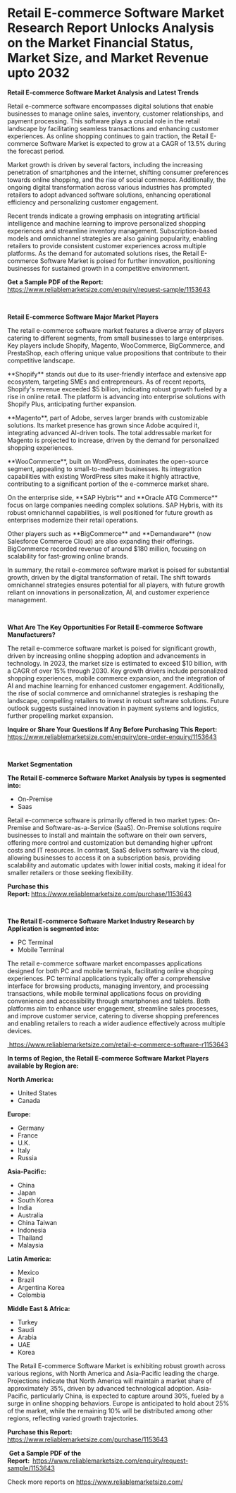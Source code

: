 <p><h1>Retail E-commerce Software Market Research Report Unlocks Analysis on the Market Financial Status, Market Size, and Market Revenue upto 2032</h1></p><p><strong>Retail E-commerce Software Market Analysis and Latest Trends</strong></p>
<p><p>Retail e-commerce software encompasses digital solutions that enable businesses to manage online sales, inventory, customer relationships, and payment processing. This software plays a crucial role in the retail landscape by facilitating seamless transactions and enhancing customer experiences. As online shopping continues to gain traction, the Retail E-commerce Software Market is expected to grow at a CAGR of 13.5% during the forecast period.</p><p>Market growth is driven by several factors, including the increasing penetration of smartphones and the internet, shifting consumer preferences towards online shopping, and the rise of social commerce. Additionally, the ongoing digital transformation across various industries has prompted retailers to adopt advanced software solutions, enhancing operational efficiency and personalizing customer engagement. </p><p>Recent trends indicate a growing emphasis on integrating artificial intelligence and machine learning to improve personalized shopping experiences and streamline inventory management. Subscription-based models and omnichannel strategies are also gaining popularity, enabling retailers to provide consistent customer experiences across multiple platforms. As the demand for automated solutions rises, the Retail E-commerce Software Market is poised for further innovation, positioning businesses for sustained growth in a competitive environment.</p></p>
<p><strong>Get a Sample PDF of the Report:&nbsp;</strong> <a href="https://www.reliablemarketsize.com/enquiry/request-sample/1153643?utm_campaign=2821&utm_medium=2&utm_source=Github&utm_content=ia&utm_term=09032025&utm_id=retail-e-commerce-software">https://www.reliablemarketsize.com/enquiry/request-sample/1153643</a></p>
<p>&nbsp;</p>
<p><strong>Retail E-commerce Software Major Market Players</strong></p>
<p><p>The retail e-commerce software market features a diverse array of players catering to different segments, from small businesses to large enterprises. Key players include Shopify, Magento, WooCommerce, BigCommerce, and PrestaShop, each offering unique value propositions that contribute to their competitive landscape.</p><p>**Shopify** stands out due to its user-friendly interface and extensive app ecosystem, targeting SMEs and entrepreneurs. As of recent reports, Shopify's revenue exceeded $5 billion, indicating robust growth fueled by a rise in online retail. The platform is advancing into enterprise solutions with Shopify Plus, anticipating further expansion.</p><p>**Magento**, part of Adobe, serves larger brands with customizable solutions. Its market presence has grown since Adobe acquired it, integrating advanced AI-driven tools. The total addressable market for Magento is projected to increase, driven by the demand for personalized shopping experiences.</p><p>**WooCommerce**, built on WordPress, dominates the open-source segment, appealing to small-to-medium businesses. Its integration capabilities with existing WordPress sites make it highly attractive, contributing to a significant portion of the e-commerce market share.</p><p>On the enterprise side, **SAP Hybris** and **Oracle ATG Commerce** focus on large companies needing complex solutions. SAP Hybris, with its robust omnichannel capabilities, is well positioned for future growth as enterprises modernize their retail operations.</p><p>Other players such as **BigCommerce** and **Demandware** (now Salesforce Commerce Cloud) are also expanding their offerings. BigCommerce recorded revenue of around $180 million, focusing on scalability for fast-growing online brands.</p><p>In summary, the retail e-commerce software market is poised for substantial growth, driven by the digital transformation of retail. The shift towards omnichannel strategies ensures potential for all players, with future growth reliant on innovations in personalization, AI, and customer experience management.</p></p>
<p>&nbsp;</p>
<p><strong>What Are The Key Opportunities For Retail E-commerce Software Manufacturers?</strong></p>
<p><p>The retail e-commerce software market is poised for significant growth, driven by increasing online shopping adoption and advancements in technology. In 2023, the market size is estimated to exceed $10 billion, with a CAGR of over 15% through 2030. Key growth drivers include personalized shopping experiences, mobile commerce expansion, and the integration of AI and machine learning for enhanced customer engagement. Additionally, the rise of social commerce and omnichannel strategies is reshaping the landscape, compelling retailers to invest in robust software solutions. Future outlook suggests sustained innovation in payment systems and logistics, further propelling market expansion.</p></p>
<p><strong>Inquire or Share Your Questions If Any Before Purchasing This Report:</strong> <a href="https://www.reliablemarketsize.com/enquiry/pre-order-enquiry/1153643?utm_campaign=2821&utm_medium=2&utm_source=Github&utm_content=ia&utm_term=09032025&utm_id=retail-e-commerce-software">https://www.reliablemarketsize.com/enquiry/pre-order-enquiry/1153643</a></p>
<p>&nbsp;</p>
<p><strong>Market Segmentation</strong></p>
<p><strong>The Retail E-commerce Software Market Analysis by types is segmented into:</strong></p>
<p><ul><li>On-Premise</li><li>Saas</li></ul></p>
<p><p>Retail e-commerce software is primarily offered in two market types: On-Premise and Software-as-a-Service (SaaS). On-Premise solutions require businesses to install and maintain the software on their own servers, offering more control and customization but demanding higher upfront costs and IT resources. In contrast, SaaS delivers software via the cloud, allowing businesses to access it on a subscription basis, providing scalability and automatic updates with lower initial costs, making it ideal for smaller retailers or those seeking flexibility.</p></p>
<p><strong>Purchase this Report:&nbsp;</strong><a href="https://www.reliablemarketsize.com/purchase/1153643?utm_campaign=2821&utm_medium=2&utm_source=Github&utm_content=ia&utm_term=09032025&utm_id=retail-e-commerce-software">https://www.reliablemarketsize.com/purchase/1153643</a></p>
<p>&nbsp;</p>
<p><strong>The Retail E-commerce Software Market Industry Research by Application is segmented into:</strong></p>
<p><ul><li>PC Terminal</li><li>Mobile Terminal</li></ul></p>
<p><p>The retail e-commerce software market encompasses applications designed for both PC and mobile terminals, facilitating online shopping experiences. PC terminal applications typically offer a comprehensive interface for browsing products, managing inventory, and processing transactions, while mobile terminal applications focus on providing convenience and accessibility through smartphones and tablets. Both platforms aim to enhance user engagement, streamline sales processes, and improve customer service, catering to diverse shopping preferences and enabling retailers to reach a wider audience effectively across multiple devices.</p></p>
<p><a href="https://www.reliablemarketsize.com/retail-e-commerce-software-r1153643?utm_campaign=2821&utm_medium=2&utm_source=Github&utm_content=ia&utm_term=09032025&utm_id=retail-e-commerce-software">&nbsp;https://www.reliablemarketsize.com/retail-e-commerce-software-r1153643</a></p>
<p><strong>In terms of Region, the Retail E-commerce Software Market Players available by Region are:</strong></p>
<p>
    <p> <strong> North America: </strong>
        <ul>
            <li>United States</li>
            <li>Canada</li>
        </ul>
        </p> 
    <p> <strong> Europe: </strong>
        <ul>
            <li>Germany</li>
            <li>France</li>
            <li>U.K.</li>
            <li>Italy</li>
            <li>Russia</li>
        </ul>
        </p> 
    <p> <strong> Asia-Pacific: </strong>
        <ul>
            <li>China</li>
            <li>Japan</li>
            <li>South Korea</li>
            <li>India</li>
            <li>Australia</li>
            <li>China Taiwan</li>
            <li>Indonesia</li>
            <li>Thailand</li>
            <li>Malaysia</li>
        </ul>
        </p> 
    <p> <strong> Latin America: </strong>
        <ul>
            <li>Mexico</li>
            <li>Brazil</li>
            <li>Argentina Korea</li>
            <li>Colombia</li>
        </ul>
        </p> 
    <p> <strong> Middle East & Africa: </strong>
        <ul>
            <li>Turkey</li>
            <li>Saudi</li>
            <li>Arabia</li>
            <li>UAE</li>
            <li>Korea</li>
        </ul>
    </p>
    </p>
<p><p>The Retail E-commerce Software Market is exhibiting robust growth across various regions, with North America and Asia-Pacific leading the charge. Projections indicate that North America will maintain a market share of approximately 35%, driven by advanced technological adoption. Asia-Pacific, particularly China, is expected to capture around 30%, fueled by a surge in online shopping behaviors. Europe is anticipated to hold about 25% of the market, while the remaining 10% will be distributed among other regions, reflecting varied growth trajectories.</p></p>
<p><strong>Purchase this Report: </strong><a href="https://www.reliablemarketsize.com/purchase/1153643?utm_campaign=2821&utm_medium=2&utm_source=Github&utm_content=ia&utm_term=09032025&utm_id=retail-e-commerce-software">https://www.reliablemarketsize.com/purchase/1153643</a></p>
<p>&nbsp;<strong>Get a Sample PDF of the Report:&nbsp;&nbsp;</strong><a href="https://www.reliablemarketsize.com/enquiry/request-sample/1153643?utm_campaign=2821&utm_medium=2&utm_source=Github&utm_content=ia&utm_term=09032025&utm_id=retail-e-commerce-software">https://www.reliablemarketsize.com/enquiry/request-sample/1153643</a></p>
<p><strong></strong></p>
<p>Check more reports on <a href="https://www.reliablemarketsize.com/?utm_campaign=2821&utm_medium=2&utm_source=Github&utm_content=ia&utm_term=09032025&utm_id=retail-e-commerce-software">https://www.reliablemarketsize.com/</a></p>